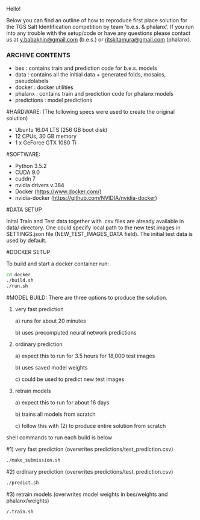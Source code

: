 Hello!

Below you can find an outline of how to reproduce first place solution for the TGS Salt Identification competition by team 'b.e.s. &amp; phalanx'.
If you run into any trouble with the setup/code or have any questions please contact us at y.babakhin@gmail.com (b.e.s.) or ritskitamura@gmail.com (phalanx).

### ARCHIVE CONTENTS

* bes                      : contains train and prediction code for b.e.s. models
* data                     : contains all the initial data + generated folds, mosaics, pseudolabels
* docker                   : docker utilities
* phalanx                  : contains train and prediction code for phalanx models
* predictions              : model predictions

#HARDWARE: (The following specs were used to create the original solution)

* Ubuntu 16.04 LTS (256 GB boot disk)
* 12 CPUs, 30 GB memory
* 1 x GeForce GTX 1080 Ti

#SOFTWARE:

* Python 3.5.2
* CUDA 9.0
* cuddn 7
* nvidia drivers v.384
* Docker (https://www.docker.com/)
* nvidia-docker (https://github.com/NVIDIA/nvidia-docker)

#DATA SETUP

Inital Train and Test data together with .csv files are already available in data/ directory.
One could specify local path to the new test images in SETTINGS.json file (NEW_TEST_IMAGES_DATA field). The initial test data is used by default.

#DOCKER SETUP

To build and start a docker container run:
```bash
cd docker 
./build.sh
./run.sh
```

#MODEL BUILD: There are three options to produce the solution.

1. very fast prediction

    a) runs for about 20 minutes
    
    b) uses precomputed neural network predictions
    
2. ordinary prediction

    a) expect this to run for 3.5 hours for 18,000 test images
    
    b) uses saved model weights
    
    c) could be used to predict new test images
    
3. retrain models

    a) expect this to run for about 16 days
    
    b) trains all models from scratch
    
    c) follow this with (2) to produce entire solution from scratch

shell commands to run each build is below

#1) very fast prediction (overwrites predictions/test_prediction.csv)
```bash
./make_submission.sh
```

#2) ordinary prediction (overwrites predictions/test_prediction.csv)
```bash
./predict.sh
```

#3) retrain models (overwrites model weights in bes/weights and phalanx/weights)
```bash
/.train.sh
```